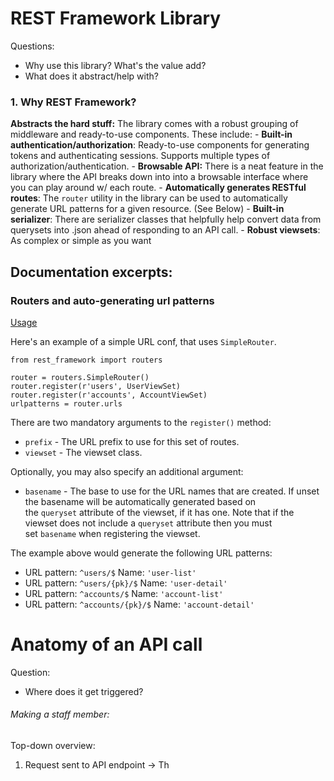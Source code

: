 
# REST Framework Library

Questions:
- Why use this library? What's the value add?
- What does it abstract/help with?

### 1. Why REST Framework?

**Abstracts the hard stuff:** The library comes with a robust grouping of middleware and ready-to-use components. These include:
		- **Built-in authentication/authorization**: Ready-to-use components for generating tokens and authenticating sessions. Supports multiple types of authorization/authentication.
		- **Browsable API:** There is a neat feature in the library where the API breaks down into into a browsable interface where you can play around w/ each route. 
		- **Automatically generates RESTful routes**: The `router` utility in the library can be used to automatically generate URL patterns for a given resource. (See Below)
		- **Built-in serializer**: There are serializer classes that helpfully help convert data from querysets into .json ahead of responding to an API call. 
		- **Robust viewsets**: As complex or simple as you want


## Documentation excerpts: 
### Routers and auto-generating url patterns
 [Usage](https://www.django-rest-framework.org/api-guide/routers/#usage)

Here's an example of a simple URL conf, that uses `SimpleRouter`.

```
from rest_framework import routers

router = routers.SimpleRouter()
router.register(r'users', UserViewSet)
router.register(r'accounts', AccountViewSet)
urlpatterns = router.urls
```

There are two mandatory arguments to the `register()` method:

-   `prefix` - The URL prefix to use for this set of routes.
-   `viewset` - The viewset class.

Optionally, you may also specify an additional argument:

-   `basename` - The base to use for the URL names that are created. If unset the basename will be automatically generated based on the `queryset` attribute of the viewset, if it has one. Note that if the viewset does not include a `queryset` attribute then you must set `basename` when registering the viewset.

The example above would generate the following URL patterns:

-   URL pattern: `^users/$` Name: `'user-list'`
-   URL pattern: `^users/{pk}/$` Name: `'user-detail'`
-   URL pattern: `^accounts/$` Name: `'account-list'`
-   URL pattern: `^accounts/{pk}/$` Name: `'account-detail'`


# Anatomy of an API call

Question:
- Where does it get triggered?


###### Making a staff member: 

Top-down overview:


1. Request sent to API endpoint
	-> Th

